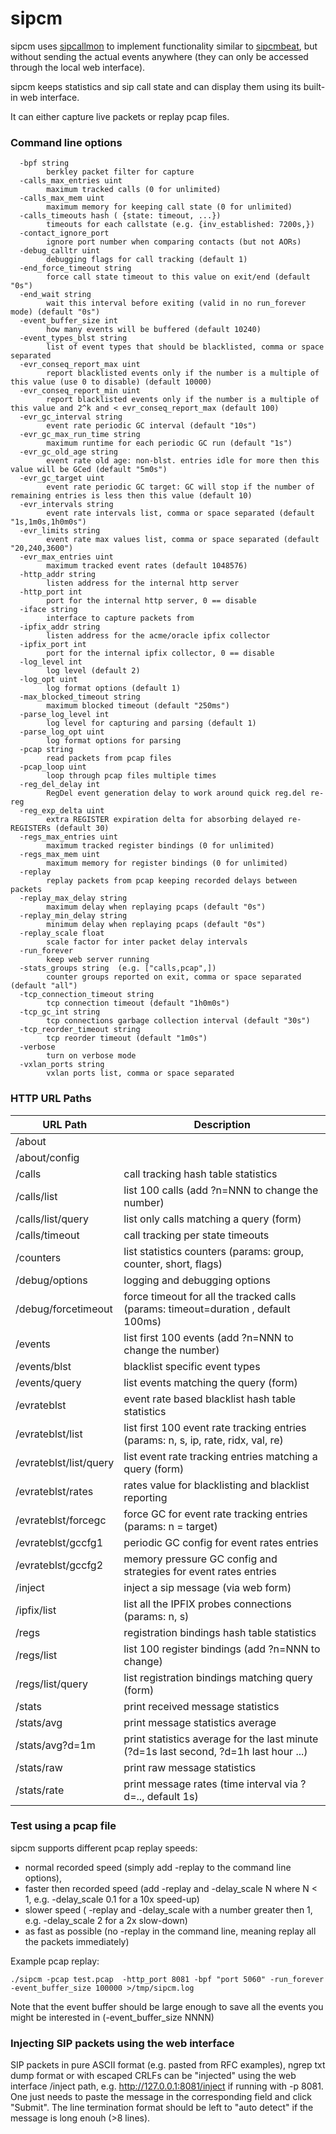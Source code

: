 # sipcm

sipcm uses [sipcallmon](https://github.com/intuitivelabs/sipcallmon/) to
 implement functionality similar to
 [sipcmbeat](https://github.com/intuitivelabs/sipcmbeat/), but without
 sending the actual events anywhere (they can only be accessed through
 the local web interface).

sipcm keeps statistics and sip call state and can display them using
its built-in web interface.

It can either capture live packets or replay pcap files.

### Command line options


```
  -bpf string
    	berkley packet filter for capture
  -calls_max_entries uint
    	maximum tracked calls (0 for unlimited)
  -calls_max_mem uint
    	maximum memory for keeping call state (0 for unlimited)
  -calls_timeouts hash ( {state: timeout, ...})
    	timeouts for each callstate (e.g. {inv_established: 7200s,})
  -contact_ignore_port
    	ignore port number when comparing contacts (but not AORs)
  -debug_calltr uint
    	debugging flags for call tracking (default 1)
  -end_force_timeout string
    	force call state timeout to this value on exit/end (default "0s")
  -end_wait string
    	wait this interval before exiting (valid in no run_forever mode) (default "0s")
  -event_buffer_size int
    	how many events will be buffered (default 10240)
  -event_types_blst string
    	list of event types that should be blacklisted, comma or space separated
  -evr_conseq_report_max uint
    	report blacklisted events only if the number is a multiple of this value (use 0 to disable) (default 10000)
  -evr_conseq_report_min uint
    	report blacklisted events only if the number is a multiple of this value and 2^k and < evr_conseq_report_max (default 100)
  -evr_gc_interval string
    	event rate periodic GC interval (default "10s")
  -evr_gc_max_run_time string
    	maximum runtime for each periodic GC run (default "1s")
  -evr_gc_old_age string
    	event rate old age: non-blst. entries idle for more then this value will be GCed (default "5m0s")
  -evr_gc_target uint
    	event rate periodic GC target: GC will stop if the number of remaining entries is less then this value (default 10)
  -evr_intervals string
    	event rate intervals list, comma or space separated (default "1s,1m0s,1h0m0s")
  -evr_limits string
    	event rate max values list, comma or space separated (default "20,240,3600")
  -evr_max_entries uint
    	maximum tracked event rates (default 1048576)
  -http_addr string
    	listen address for the internal http server
  -http_port int
    	port for the internal http server, 0 == disable
  -iface string
    	interface to capture packets from
  -ipfix_addr string
    	listen address for the acme/oracle ipfix collector
  -ipfix_port int
    	port for the internal ipfix collector, 0 == disable
  -log_level int
    	log level (default 2)
  -log_opt uint
    	log format options (default 1)
  -max_blocked_timeout string
    	maximum blocked timeout (default "250ms")
  -parse_log_level int
    	log level for capturing and parsing (default 1)
  -parse_log_opt uint
    	log format options for parsing
  -pcap string
    	read packets from pcap files
  -pcap_loop uint
    	loop through pcap files multiple times
  -reg_del_delay int
    	RegDel event generation delay to work around quick reg.del re-reg
  -reg_exp_delta uint
    	extra REGISTER expiration delta for absorbing delayed re-REGISTERs (default 30)
  -regs_max_entries uint
    	maximum tracked register bindings (0 for unlimited)
  -regs_max_mem uint
    	maximum memory for register bindings (0 for unlimited)
  -replay
    	replay packets from pcap keeping recorded delays between packets
  -replay_max_delay string
    	maximum delay when replaying pcaps (default "0s")
  -replay_min_delay string
    	minimum delay when replaying pcaps (default "0s")
  -replay_scale float
    	scale factor for inter packet delay intervals
  -run_forever
    	keep web server running
  -stats_groups string  (e.g. ["calls,pcap",])
    	counter groups reported on exit, comma or space separated (default "all")
  -tcp_connection_timeout string
    	tcp connection timeout (default "1h0m0s")
  -tcp_gc_int string
    	tcp connections garbage collection interval (default "30s")
  -tcp_reorder_timeout string
    	tcp reorder timeout (default "1m0s")
  -verbose
    	turn on verbose mode
  -vxlan_ports string
    	vxlan ports list, comma or space separated
```


### HTTP URL Paths

| URL Path | Description |
| -------- | ----------- |
| /about ||
| /about/config ||
| /calls | call tracking hash table statistics |
| /calls/list | list 100 calls (add ?n=NNN to change the number) |
| /calls/list/query | list only calls matching a query (form) |
| /calls/timeout | call tracking per state timeouts |
| /counters | list statistics counters (params: group, counter, short, flags) |
| /debug/options | logging and debugging options |
| /debug/forcetimeout | force timeout for all the tracked calls (params: timeout=duration , default 100ms)|
| /events | list first 100 events (add ?n=NNN to change the number) |
| /events/blst | blacklist specific event types |
| /events/query | list events matching the query (form) |
| /evrateblst | event rate based blacklist hash table statistics |
| /evrateblst/list | list first 100 event rate tracking entries (params: n, s, ip, rate, ridx, val, re) |
| /evrateblst/list/query | list event rate tracking entries matching a query (form) |
| /evrateblst/rates | rates value for blacklisting and blacklist reporting |
| /evrateblst/forcegc | force GC for event rate tracking entries (params: n = target) |
| /evrateblst/gccfg1 | periodic GC config for event rates entries |
| /evrateblst/gccfg2 | memory pressure GC config and strategies for event rates entries |
| /inject | inject a sip message (via web form) |
| /ipfix/list | list all the IPFIX probes connections (params: n, s)
| /regs | registration bindings hash table statistics |
| /regs/list | list 100 register bindings (add ?n=NNN to change) |
| /regs/list/query | list registration bindings matching query (form) |
| /stats | print received message statistics |
| /stats/avg | print message statistics average |
| /stats/avg?d=1m | print statistics average for the last minute (?d=1s last second, ?d=1h last hour ...) |
| /stats/raw | print raw message statistics |
| /stats/rate | print message rates (time interval via ?d=.., default 1s) |


### Test using a pcap file

sipcm supports different pcap replay speeds:

 - normal recorded speed (simply add -replay to the command line options),
 - faster then recorded speed (add -replay and -delay\_scale N where N \< 1,
 e.g. -delay\_scale 0.1 for a 10x speed-up)
 - slower speed ( -replay and  -delay\_scale with a number greater then 1,
 e.g. -delay\_scale 2 for a 2x slow-down)
 - as fast as possible (no -replay in the command line, meaning replay all
 the packets immediately)

Example pcap replay:

```
./sipcm -pcap test.pcap  -http_port 8081 -bpf "port 5060" -run_forever -event_buffer_size 100000 >/tmp/sipcm.log
```

Note that the event buffer should be large enough to save all the events you
might be interested in (-event\_buffer\_size NNNN)


### Injecting SIP packets using the web interface

SIP packets in pure ASCII format (e.g. pasted from RFC examples), ngrep
 txt dump format or with escaped CRLFs can be "injected" using the
 web interface /inject path, e.g. http://127.0.0.1:8081/inject if 
 running with -p 8081.
One just needs to paste the  message in the corresponding field and click
"Submit". The line termination format should be left to "auto detect" if the
message is long enouh (\>8 lines).


